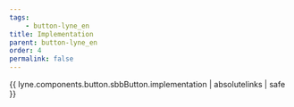 ```yaml
---
tags: 
    - button-lyne_en
title: Implementation
parent: button-lyne_en
order: 4
permalink: false  
---
```

{{ lyne.components.button.sbbButton.implementation | absolutelinks | safe }}